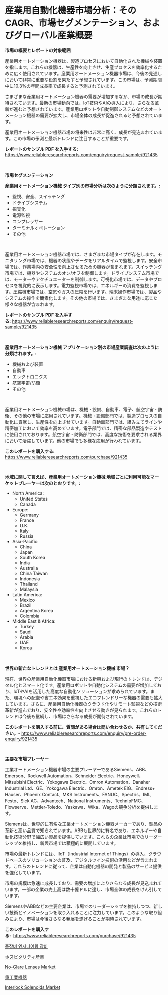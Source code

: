 <p><h1>産業用自動化機器市場分析：そのCAGR、市場セグメンテーション、およびグローバル産業概要</h1></p><p><strong>市場の概要とレポートの対象範囲</strong></p>
<p><p>産業用オートメーション機器は、製造プロセスにおいて自動化された機械や装置を指します。これらの機器は、生産性を向上させ、生産プロセスを効率化するために広く使用されています。産業用オートメーション機器市場は、今後の見通しにおいて非常に重要な役割を果たすと予想されています。この市場は、予測期間中に10.3%の年間成長率で成長すると予測されています。</p><p>さまざまな産業用オートメーション機器の需要が増加するなか、市場の成長が期待されています。最新の市場動向では、IoT技術やAIの導入により、さらなる革新が進むと予想されています。産業用ロボットや自動制御システムなどのオートメーション機器の需要が拡大し、市場全体の成長が促進されると予想されています。</p><p>産業用オートメーション機器市場の将来性は非常に高く、成長が見込まれています。この市場の予測と最新トレンドに注目することが重要です。</p></p>
<p><strong>レポートのサンプル PDF を入手する:</strong> <a href="https://www.reliableresearchreports.com/enquiry/request-sample/921435">https://www.reliableresearchreports.com/enquiry/request-sample/921435</a></p>
<p>&nbsp;</p>
<p><strong>市場セグメンテーション</strong></p>
<p><strong>産業用オートメーション機械 タイプ別の市場分析は次のように分類されます。:</strong></p>
<p><ul><li>監視、安全、スイッチング</li><li>ドライブシステム</li><li>視覚化</li><li>電源監視</li><li>コンプレッサー</li><li>ターミナルオペレーション</li><li>その他</li></ul></p>
<p>&nbsp;</p>
<p><p>産業用オートメーション機器市場では、さまざまな市場タイプが存在します。モニタリング市場では、機器の状態やデータをリアルタイムで監視します。安全市場では、作業場内の安全性を向上させるための機器が含まれます。スイッチング市場では、機器やシステムのオン/オフを制御します。ドライブシステム市場では、モーターやアクチュエーターを制御します。可視化市場では、データやプロセスを視覚的に表示します。電力監視市場では、エネルギーの消費を監視します。圧縮機市場では、空気やガスの圧縮を行います。端末操作市場では、製品やシステムの操作を簡素化します。その他の市場では、さまざまな用途に応じた様々な機器が含まれます。</p></p>
<p><strong>レポートのサンプル PDF を入手する:</strong>&nbsp;<a href="https://www.reliableresearchreports.com/enquiry/request-sample/921435">https://www.reliableresearchreports.com/enquiry/request-sample/921435</a></p>
<p>&nbsp;</p>
<p><strong> 産業用オートメーション機械 アプリケーション別の市場産業調査は次のように分類されます。:</strong></p>
<p><ul><li>機械および装置</li><li>自動車</li><li>エレクトロニクス</li><li>航空宇宙/防衛</li><li>その他</li></ul></p>
<p>&nbsp;</p>
<p><p>産業用オートメーション機械市場は、機械・設備、自動車、電子、航空宇宙・防衛、その他の市場に応用されています。機械・設備部門では、製造プロセスの自動化に貢献し、生産性を向上させています。自動車部門では、組み立てラインや精密加工において効率を高めています。電子部門では、精密な部品製造やテストに使用されております。航空宇宙・防衛部門では、高度な技術を要求される業界において活躍しています。他の市場でも多様な応用が行われています。</p></p>
<p><strong>このレポートを購入する:</strong>&nbsp; <a href="https://www.reliableresearchreports.com/purchase/921435">https://www.reliableresearchreports.com/purchase/921435</a></p>
<p>&nbsp;</p>
<p><strong>地域に関して言えば、産業用オートメーション機械 地域ごとに利用可能なマーケットプレーヤーは次のとおりです。:</strong></p>
<p><ul>
    <li>
        North America:
        <ul>
            <li>United States</li>
            <li>Canada</li>
        </ul>
    </li>
    <li>
        Europe:
        <ul>
            <li>Germany</li>
            <li>France</li>
            <li>U.K.</li>
            <li>Italy</li>
            <li>Russia</li>
        </ul>
    </li>
    <li>
        Asia-Pacific:
        <ul>
            <li>China</li>
            <li>Japan</li>
            <li>South Korea</li>
            <li>India</li>
            <li>Australia</li>
            <li>China Taiwan</li>
            <li>Indonesia</li>
            <li>Thailand</li>
            <li>Malaysia</li>
        </ul>
    </li>
    <li>
        Latin America:
        <ul>
            <li>Mexico</li>
            <li>Brazil</li>
            <li>Argentina Korea</li>
            <li>Colombia</li>
        </ul>
    </li>
    <li>
        Middle East & Africa:
        <ul>
            <li>Turkey</li>
            <li>Saudi</li>
            <li>Arabia</li>
            <li>UAE</li>
            <li>Korea</li>
        </ul>
    </li>
    </ul></p>
<p>&nbsp;</p>
<p><strong>世界の新たなトレンドとは 産業用オートメーション機械 市場？</strong></p>
<p><p>現在、世界の産業用自動化機器市場における新興および現行のトレンドは、デジタル化とスマート化です。産業用ロボットや自動化システムの需要が増加しており、IoTやAIを活用した高度な自動化ソリューションが求められています。また、環境への配慮や省エネ効果を重視したエコフレンドリーな機器の需要も拡大しています。さらに、産業用自動化機器のクラウド化やリモート監視などの技術革新が進んでおり、安全性や効率性を向上させる動きが見られます。これらのトレンドは今後も継続し、市場はさらなる成長が期待されています。</p></p>
<p><strong>このレポートを購入する前に、質問がある場合は問い合わせるか、共有してください。</strong>- <a href="https://www.reliableresearchreports.com/enquiry/pre-order-enquiry/921435">https://www.reliableresearchreports.com/enquiry/pre-order-enquiry/921435</a></p>
<p>&nbsp;</p>
<p><strong>主要な市場プレーヤー</strong></p>
<p><p>工業オートメーション機器市場の主要プレーヤーであるSiemens、ABB、Emerson、Rockwell Automation、Schneider Electric、Honeywell、Mitsubishi Electric、Yokogawa Electric、Omron Automation、Danaher Industrial Ltd、GE、Yokogawa Electric、Omron、Ametek EIG、Endress+ Hauser、Phoenix Contact、MKS Instruments、FANUC、Spectris、IMI、Festo、Sick AG、Advantech、National Instruments、TechnipFMC、Flowserve、Mettler-Toledo、Yaskawa、Wika、Wagoの競争分析を提供します。</p><p>Siemensは、世界的に有名な工業オートメーション機器メーカーであり、製品の革新と高い品質で知られています。ABBも世界的に有名であり、エネルギーや自動化技術分野で幅広い製品を提供しています。これらの企業は市場でのリーダーシップを維持し、新興市場では積極的に展開しています。</p><p>市場の最新トレンドには、IIoT（Industrial Internet of Things）の導入、クラウドベースのソリューションの普及、デジタルツイン技術の活用などが含まれます。これらのトレンドに従って、企業は自動化機器の開発と製品のサービス提供を強化しています。</p><p>市場の規模は急速に成長しており、需要の増加によりさらなる成長が見込まれています。一部の企業の売上高は数十億ドルに達し、市場全体の成長をけん引しています。</p><p>SiemensやABBなどの主要企業は、市場でのリーダーシップを維持しつつ、新しい技術とイノベーションを取り入れることに注力しています。このような取り組みにより、市場は今後さらなる発展を遂げることが期待されています。</p></p>
<p><strong>このレポートを購入する:</strong>&nbsp;&nbsp;<a href="https://www.reliableresearchreports.com/purchase/921435">https://www.reliableresearchreports.com/purchase/921435</a></p>
<p><p><a href="https://github.com/laholand/Market-Research-Report-List-2/blob/main/1235293182165.md">중장비 엔지니어링 장비</a></p><p><a href="https://github.com/mohamedbakry57/Market-Research-Report-List-2/blob/main/3526294182169.md">ホスピタリティ産業</a></p><p><a href="https://github.com/BryceTownsendr/Market-Research-Report-List-3/blob/main/no-glare-lenses-market.md">No-Glare Lenses Market</a></p><p><a href="https://github.com/lababdou/Market-Research-Report-List-2/blob/main/1847901182170.md">重工業機器</a></p><p><a href="https://issuu.com/reportprime-2/docs/interlock-solenoids-market-size-2030.pptx">Interlock Solenoids Market</a></p></p>